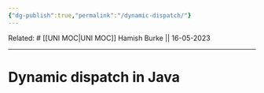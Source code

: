 ```yaml
---
{"dg-publish":true,"permalink":"/dynamic-dispatch/"}
---
```


Related: #
[[UNI MOC\|UNI MOC]]
Hamish Burke || 16-05-2023
***

# Dynamic dispatch in Java

